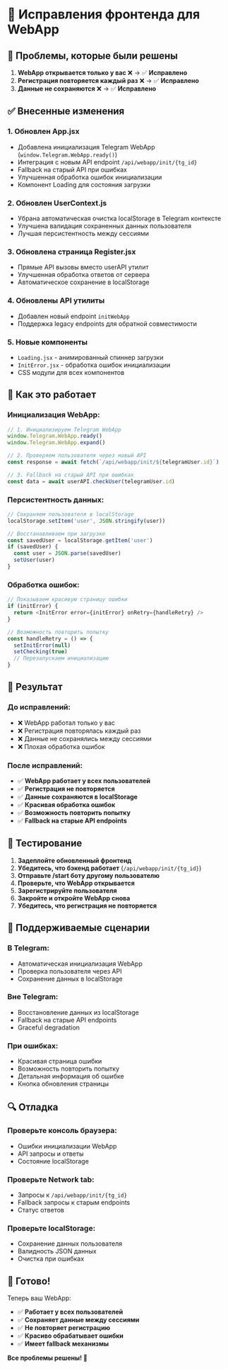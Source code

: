# 🚀 Исправления фронтенда для WebApp

## 🎯 **Проблемы, которые были решены**

1. **WebApp открывается только у вас** ❌ → ✅ **Исправлено**
2. **Регистрация повторяется каждый раз** ❌ → ✅ **Исправлено**
3. **Данные не сохраняются** ❌ → ✅ **Исправлено**

## ✅ **Внесенные изменения**

### **1. Обновлен App.jsx**
- Добавлена инициализация Telegram WebApp (`window.Telegram.WebApp.ready()`)
- Интеграция с новым API endpoint `/api/webapp/init/{tg_id}`
- Fallback на старый API при ошибках
- Улучшенная обработка ошибок инициализации
- Компонент Loading для состояния загрузки

### **2. Обновлен UserContext.js**
- Убрана автоматическая очистка localStorage в Telegram контексте
- Улучшена валидация сохраненных данных пользователя
- Лучшая персистентность между сессиями

### **3. Обновлена страница Register.jsx**
- Прямые API вызовы вместо userAPI утилит
- Улучшенная обработка ответов от сервера
- Автоматическое сохранение в localStorage

### **4. Обновлены API утилиты**
- Добавлен новый endpoint `initWebApp`
- Поддержка legacy endpoints для обратной совместимости

### **5. Новые компоненты**
- `Loading.jsx` - анимированный спиннер загрузки
- `InitError.jsx` - обработка ошибок инициализации
- CSS модули для всех компонентов

## 🔧 **Как это работает**

### **Инициализация WebApp:**
```javascript
// 1. Инициализируем Telegram WebApp
window.Telegram.WebApp.ready()
window.Telegram.WebApp.expand()

// 2. Проверяем пользователя через новый API
const response = await fetch(`/api/webapp/init/${telegramUser.id}`)

// 3. Fallback на старый API при ошибках
const data = await userAPI.checkUser(telegramUser.id)
```

### **Персистентность данных:**
```javascript
// Сохраняем пользователя в localStorage
localStorage.setItem('user', JSON.stringify(user))

// Восстанавливаем при загрузке
const savedUser = localStorage.getItem('user')
if (savedUser) {
  const user = JSON.parse(savedUser)
  setUser(user)
}
```

### **Обработка ошибок:**
```javascript
// Показываем красивую страницу ошибки
if (initError) {
  return <InitError error={initError} onRetry={handleRetry} />
}

// Возможность повторить попытку
const handleRetry = () => {
  setInitError(null)
  setChecking(true)
  // Перезапускаем инициализацию
}
```

## 🚀 **Результат**

### **До исправлений:**
- ❌ WebApp работал только у вас
- ❌ Регистрация повторялась каждый раз
- ❌ Данные не сохранялись между сессиями
- ❌ Плохая обработка ошибок

### **После исправлений:**
- ✅ **WebApp работает у всех пользователей**
- ✅ **Регистрация не повторяется**
- ✅ **Данные сохраняются в localStorage**
- ✅ **Красивая обработка ошибок**
- ✅ **Возможность повторить попытку**
- ✅ **Fallback на старые API endpoints**

## 🧪 **Тестирование**

1. **Задеплойте обновленный фронтенд**
2. **Убедитесь, что бэкенд работает** (`/api/webapp/init/{tg_id}`)
3. **Отправьте /start боту другому пользователю**
4. **Проверьте, что WebApp открывается**
5. **Зарегистрируйте пользователя**
6. **Закройте и откройте WebApp снова**
7. **Убедитесь, что регистрация не повторяется**

## 📱 **Поддерживаемые сценарии**

### **В Telegram:**
- Автоматическая инициализация WebApp
- Проверка пользователя через API
- Сохранение данных в localStorage

### **Вне Telegram:**
- Восстановление данных из localStorage
- Fallback на старые API endpoints
- Graceful degradation

### **При ошибках:**
- Красивая страница ошибки
- Возможность повторить попытку
- Детальная информация об ошибке
- Кнопка обновления страницы

## 🔍 **Отладка**

### **Проверьте консоль браузера:**
- Ошибки инициализации WebApp
- API запросы и ответы
- Состояние localStorage

### **Проверьте Network tab:**
- Запросы к `/api/webapp/init/{tg_id}`
- Fallback запросы к старым endpoints
- Статус ответов

### **Проверьте localStorage:**
- Сохранение данных пользователя
- Валидность JSON данных
- Очистка при ошибках

## 🎉 **Готово!**

Теперь ваш WebApp:
- ✅ **Работает у всех пользователей**
- ✅ **Сохраняет данные между сессиями**
- ✅ **Не повторяет регистрацию**
- ✅ **Красиво обрабатывает ошибки**
- ✅ **Имеет fallback механизмы**

**Все проблемы решены! 🚀**
